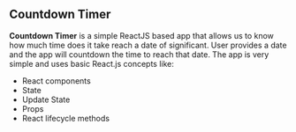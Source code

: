 ## Countdown Timer

**Countdown Timer** is a simple ReactJS based app that allows us to know how much time does it take reach a date of significant. User provides a date and the app will countdown the time to reach that date. The app is very simple and uses basic React.js concepts like:
* React components
* State
* Update State
* Props
* React lifecycle methods
